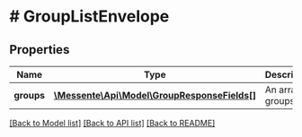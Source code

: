 # # GroupListEnvelope

## Properties

Name | Type | Description | Notes
------------ | ------------- | ------------- | -------------
**groups** | [**\Messente\Api\Model\GroupResponseFields[]**](GroupResponseFields.md) | An array of groups | [optional] 

[[Back to Model list]](../../README.md#documentation-for-models) [[Back to API list]](../../README.md#documentation-for-api-endpoints) [[Back to README]](../../README.md)


